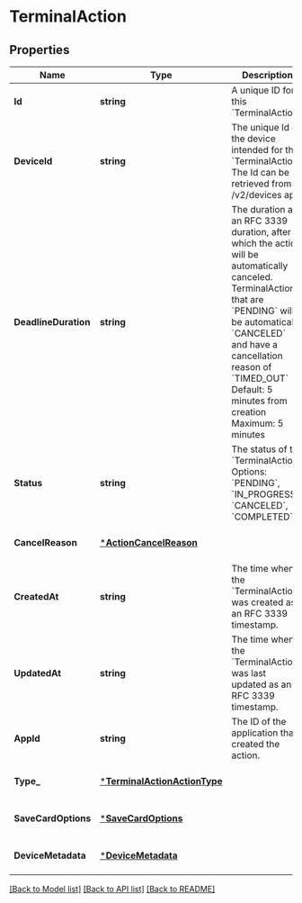 # TerminalAction

## Properties
Name | Type | Description | Notes
------------ | ------------- | ------------- | -------------
**Id** | **string** | A unique ID for this &#x60;TerminalAction&#x60;. | [optional] [default to null]
**DeviceId** | **string** | The unique Id of the device intended for this &#x60;TerminalAction&#x60;. The Id can be retrieved from /v2/devices api. | [optional] [default to null]
**DeadlineDuration** | **string** | The duration as an RFC 3339 duration, after which the action will be automatically canceled. TerminalActions that are &#x60;PENDING&#x60; will be automatically &#x60;CANCELED&#x60; and have a cancellation reason of &#x60;TIMED_OUT&#x60;  Default: 5 minutes from creation  Maximum: 5 minutes | [optional] [default to null]
**Status** | **string** | The status of the &#x60;TerminalAction&#x60;. Options: &#x60;PENDING&#x60;, &#x60;IN_PROGRESS&#x60;, &#x60;CANCELED&#x60;, &#x60;COMPLETED&#x60; | [optional] [default to null]
**CancelReason** | [***ActionCancelReason**](ActionCancelReason.md) |  | [optional] [default to null]
**CreatedAt** | **string** | The time when the &#x60;TerminalAction&#x60; was created as an RFC 3339 timestamp. | [optional] [default to null]
**UpdatedAt** | **string** | The time when the &#x60;TerminalAction&#x60; was last updated as an RFC 3339 timestamp. | [optional] [default to null]
**AppId** | **string** | The ID of the application that created the action. | [optional] [default to null]
**Type_** | [***TerminalActionActionType**](TerminalActionActionType.md) |  | [optional] [default to null]
**SaveCardOptions** | [***SaveCardOptions**](SaveCardOptions.md) |  | [optional] [default to null]
**DeviceMetadata** | [***DeviceMetadata**](DeviceMetadata.md) |  | [optional] [default to null]

[[Back to Model list]](../README.md#documentation-for-models) [[Back to API list]](../README.md#documentation-for-api-endpoints) [[Back to README]](../README.md)

